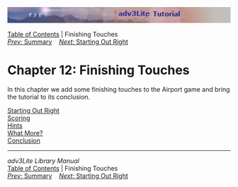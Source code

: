 ![](topbar.jpg)

[Table of Contents](toc.htm) \| Finishing Touches  
[*Prev:* Summary](convsumm.htm)    [*Next:* Starting Out
Right](starting.htm)    

# Chapter 12: Finishing Touches

In this chapter we add some finishing touches to the Airport game and
bring the tutorial to its conclusion.

[Starting Out Right](starting.htm)  
[Scoring](scoring.htm)  
[Hints](hints.htm)  
[What More?](whatmore.htm)  
[Conclusion](conclusion.htm)  

------------------------------------------------------------------------

*adv3Lite Library Manual*  
[Table of Contents](toc.htm) \| Finishing Touches  
[*Prev:* Summary](convsumm.htm)    [*Next:* Starting Out
Right](starting.htm)    
